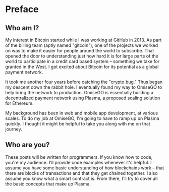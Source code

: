 # Preface

## Who am I?

My interest in Bitcoin started while I was working at GitHub in 2013. As part of the billing team (aptly named "gitcoin"), one of the projects we worked on was to make it easier for people around the world to subscribe. That opened the door to understanding just how hard it is for large parts of the world to participate in a credit card based system – something we take for granted in the West. I got excited about Bitcoin for its potential as a global payment network.

It took me another four years before catching the "crypto bug." Thus began my descent down the rabbit hole. I eventually found my way to OmiseGO to help bring the network to production. OmiseGO is essentially building a decentralized payment network using Plasma, a proposed scaling solution for Ethereum.

My background has been in web and mobile app development, at various scales. To do my job at OmiseGO, I'm going to have to ramp up on Plasma quickly. I thought it might be helpful to take you along with me on that journey.


## Who are you?

These posts will be written for programmers. If you know how to code, you're my audience. I'll provide code examples whenever it's helpful. I assume you have some basic understanding of how blockchains work – that there are blocks of transactions and that they get chained together. I also assume you know what a smart contract is. From there, I'll try to cover all the basic concepts that make up Plasma.
